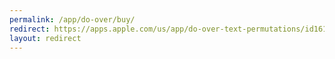 ```yaml
---
permalink: /app/do-over/buy/
redirect: https://apps.apple.com/us/app/do-over-text-permutations/id1618131760
layout: redirect
---
```

